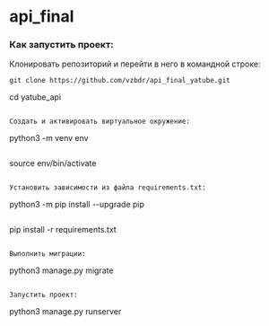 # api_final
### Как запустить проект:

Клонировать репозиторий и перейти в него в командной строке:

```
git clone https://github.com/vzbdr/api_final_yatube.git

```
cd yatube_api
```

Cоздать и активировать виртуальное окружение:

```
python3 -m venv env
```

```
source env/bin/activate
```

Установить зависимости из файла requirements.txt:

```
python3 -m pip install --upgrade pip
```

```
pip install -r requirements.txt
```

Выполнить миграции:

```
python3 manage.py migrate
```

Запустить проект:

```
python3 manage.py runserver
```
